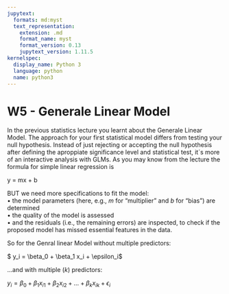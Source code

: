 ```yaml
---
jupytext:
  formats: md:myst
  text_representation:
    extension: .md
    format_name: myst
    format_version: 0.13
    jupytext_version: 1.11.5
kernelspec:
  display_name: Python 3
  language: python
  name: python3
---
```


# W5 - Generale Linear Model


In the previous statistics lecture you learnt about the Generale Linear Model. The approach for your first statistical model differs from testing your null hypothesis. Instead of just rejecting or accepting the null hypothesis after defining the aproppiate significance level and statistical test, it´s more of an interactive analysis with GLMs. As you may know from the lecture the formula for simple linear regression is
 
y = mx + b


 BUT we need more specifications to fit the model:</br>
  • the model parameters (here, e.g., $m$ for “multiplier” and $b$ for “bias”) are determined</br>
 • the quality of the model is assessed</br>
 • and the residuals (i.e., the remaining errors) are inspected, to check if the proposed
 model has missed essential features in the data.


So for the Genral linear Model without multiple predictors:

$ y_i = \beta_0 + \beta_1 x_i + \epsilon_i$

...and with multiple ($k$) predictors:

$y_i = \beta_0 + \beta_1 x_{i1} + \beta_2 x_{i2} + \dots + \beta_k x_{ik} + \epsilon_i$

 